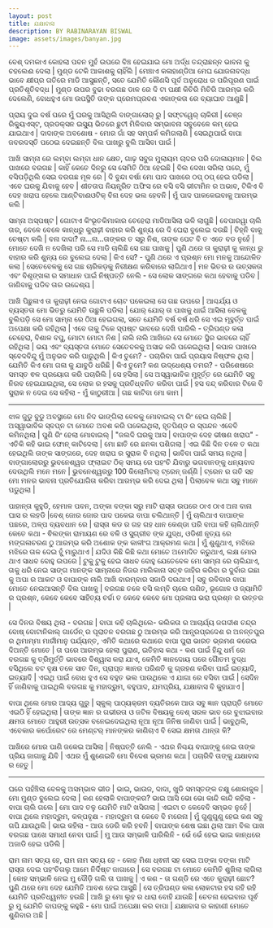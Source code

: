 ```yaml
---
layout: post
title: ଯକ୍ଷାବାସ
description: BY RABINARAYAN BISWAL
image: assets/images/banyan.jpg
---
```


ବେଶ୍ ଦମକାଏ କୋହଲା ପବନ ମୁହଁ ଉପରେ ବିଞ୍ଚ ହେଇଯାଇ ମୋ ଅର୍ଦ୍ଧ ତନ୍ଦ୍ରାଛନ୍ନ ଭାବନା କୁ ଚହଲେଈ ଦେଲା &#124; ମୁଣ୍ଡ ଟେକି ଆକାଶକୁ ଚାହିଁଲି &#124; ମେଞ୍ଚାଏ କଳାହାଣ୍ଡିଆ ମେଘ ଯୋଜନାବଦ୍ଧ ଭାବେ କ୍ଷୀପ୍ର ଗତିରେ ମାଡି ଆସୁଛନ୍ତି, ସତେ ଯେମିତି କୌଣସି ପୂର୍ବ ଅନୁରୋଧ ର ପରିପୂରଣ ପାଇଁ ପ୍ରତିଶୃତିବଦ୍ଧ &#124; ମୁଣ୍ଡ ଉପର ବୁଢା ବରଗଛ ଡାଳ ରେ ଦି ଟା ପକ୍ଷୀ କିଚିରି ମିଚିରି ଆରମ୍ଭ କରି ଦେଲେଣି, ବୋଧହୁଏ ମୋ ଉପସ୍ଥିତି ତାଙ୍କ ପ୍ରେମପ୍ରବଣ ଏକାଙ୍କତା ରେ ବ୍ୟାଘାତ ଆଣୁଛି &#124;

ପ୍ରାୟ ଦୁଇ ବର୍ଷ ପରେ ମୁଁ ଘରକୁ ଆସିଥିଲି ବାଙ୍ଗାଲୋର୍ ରୁ &#124; ସଫ୍ଟୱେର୍ ଚାକିରୀ &#124; ଚେଞ୍ଜ ରିକ୍ୟୁଏସ୍ଟ, ପ୍ରଡକ୍ସନ ଇସ୍ୟୁ ଭିତରେ ଛୁଟୀ ମିଳିବାର ସମ୍ଭାବନା ସବୁବେଳେ କମ୍ ହେଇ ଯାଇଥାଏ &#124; 
ଦାଦାଙ୍କ ଅବଶୋଷ - ମୋର ଗାଁ ସହ ସମ୍ପର୍କ କମିଗଲାଣି &#124; ସେଇଥିପାଇଁ ବାପା ଜବରଦସ୍ତି ପଠେଇ ଦେଇଛନ୍ତି ବିଲ ପାଖରୁ ବୁଲି ଆସିବା ପାଇଁ &#124;

ଆଖି ସାମ୍ନା ରେ ଲମ୍ବା ଲମ୍ବା ଧାନ କ୍ଷେତ, ଗାଢ଼ ସବୁଜ ମୁଲାୟମ ଚାଦର ପରି ଦୋଳାୟମାନ &#124; ବିଲ ପାଖରେ ବରଗଛ &#124; କାହିଁ କେତେ ଦିନରୁ ସେ ସେମିତି ଠିଆ ହେଇଛି &#124; ବିଲ ଦେଖା ସରିଲା ପରେ, ମୁଁ ବସିପଡ଼ିଥିଲି ସେଇ ବରଗଛ ମୂଳ ରେ &#124;
ଦି ବୁନ୍ଦା ବର୍ଷା ମୋ ପାଦ ପାଖରେ ଠପ୍ ଠପ୍ ହେଇ ପଡିଲା &#124; ଏବେ ଘରକୁ ଯିବାକୁ ହେବ &#124; ଶୀତତାପ ନିୟନ୍ତ୍ରିତ ଅଫିସ ରେ ବସି ବସି ଭୀଟାମିନ ର ଅଭାବ, ଟିକିଏ ବି ଦେହ ଖରାପ ହେଲେ ଆଣ୍ଟିବାଈଓଟିକ୍ ବିନା ଦେହ ଭଲ ହେବନି &#124;
ମୁଁ ପାଦ ପାକକେଇବାକୁ ଆରମ୍ଭ କଲି &#124;

ସାମ୍ନା ଅସ୍ପଷ୍ଟ &#124; ଗୋଟାଏ କିଂଭୂତକିମାକାର ଚେହେରା ମାଡିଆସିଲା ଭଳି ଲାଗୁଛି &#124; ବେପାରୱା ଚାଲି ତାର, ବେଳେ ବେଳେ କାନ୍ଧରୁ କୁରାଢ଼ୀ ବାହାର  କରି ଶୁନ୍ୟ  ରେ ଦି ଘେରା ବୁଲେଇ ଦଉଛି &#124; 
ଚିହ୍ନି ବାକୁ ଚେଷ୍ଟା କଲି &#124; ବନା ଦାଦା? ନା...ନା...ତାଙ୍କର ତ ସରୁ ନିଶ, ତାଙ୍କ ପେଟ ବି ତ ଏତେ ବଡ ନୁହେଁ &#124; ମୋତେ ଦେଖି ନ ଦେଖିଲା ପରି ସେ ମାଡି ଚାଲିଛି ସେ ଗଛ ପାଖକୁ &#124; ପୁଣି ଥରେ ତା କୁରାଢ଼ୀ କୁ କାନ୍ଧ ରୁ ବାହାର କରି ଶୁନ୍ୟ ରେ ବୁଲେଇ ଦେଲା &#124; କିଏ ସେ? - ପୁଣି ଥରେ ଏ ପ୍ରଶ୍ନ ମୋ ମନକୁ ଆନ୍ଦୋଳିତ କଲା &#124; ସେତେବେଳକୁ ସେ ଗଛ ଚାରିକଡ଼କୁ ନିରୀକ୍ଷଣ କରିବାରେ ଲାଗିଥାଏ &#124; ମନ ଭିତର ର ଉତ୍ସକତା ଏବଂ ବିଶୃଙ୍ଖଳା ର ସମାଧାନ ପାଇଁ ନିଷ୍ପତ୍ତି ନେଲି - ସେ ଲୋକ ସାଙ୍ଗରେ କଥା ହେବାକୁ ପଡିବ &#124;ଜାଣିବାକୁ ପଡିବ ତାର ଉଦ୍ଦେଶ୍ୟ &#124;

ଆଖି ପିଛୁଳାଏ ତା କୁରାଢ଼ୀ ନେଇ ଗୋଟାଏ ଚୋଟ ପକେଇଲା ସେ ଗଛ ଉପରେ &#124; ଆଶ୍ଚର୍ଯ୍ୟ ଓ ବ୍ୟସ୍ତତା ମୋ ଭିତରୁ ଯେମିତି ଉଛୁଳି ପଡିଲା &#124; ଯୋର୍ ଯୋର୍ ତା ପାଖକୁ ଧାଇଁ ଆସିଲା ବେଳକୁ ବୁଲିପଡ଼ି ସେ ମୋ ସାମ୍ନା ରେ ଠିଆ ହେଇଗଲା, ସତେ ଯେମିତି ବର୍ଷ ବର୍ଷ ଧରି ସେ ଏଇ ମୂହୁର୍ତ୍ତ ପାଇଁ ଅପେକ୍ଷା କରି ରହିଥିଲା &#124; ଏବେ ତାକୁ ଟିକେ ସ୍ପଷ୍ଟ ଭାବରେ ଦେଖି ପାରିଲି - ତ୍ରିପଣ୍ଡ କଲା ଚେହେରା, ବିଶାଳ ବପୁ, ମୋଟା ମୋଟା ନିଶ &#124; ନାଲି ନାଲି ଆଖିରେ ସେ ମୋତେ ସ୍ଥିର ଭାବରେ ଚାହିଁ ରହିଥିଲା &#124; ଭୟ ଏବଂ ବ୍ୟସ୍ତତା ମୋତେ ସେତେବଳକୁ ଅସାଢ କରି ପକେଇଥିଲା &#124; କପାଳ ପାଖରେ ସ୍ବେଦବିନ୍ଦୁ ମୁଁ ଅନୁଭବ କରି ପାରୁଥିଲି &#124; କିଏ ତୁମେ? - ପଚାରିବା ପାଇଁ ପ୍ରୟାସ ନିଷ୍ଫଳ ଥିଲା &#124; ଯେମିତି କିଏ ମୋ ଗଳା କୁ ଯାବୁଡି ଧରିଛି &#124;
କିଏ ତୁମେ? କଣ ଉଦ୍ଧେଶ୍ୟ ତମର? - ପରିଶେଷରେ ସମସ୍ତ ଵଳ ପ୍ରୟୋଗ କରି ପଚାରିଲି &#124; ସେ ହସିଲା &#124; ସେ ଅସ୍ୱାଭାବିକ ମୁହୂର୍ତ୍ତ ରେ ଯେମିତି ସବୁ ନିରବ ହେଇଯାଇଥିଲା, ସେ ଲୋକ ର ହସକୁ ପ୍ରତିଧ୍ବନିତ କରିବା ପାଇଁ &#124; ହସ ବନ୍ଦ୍ କରିବାର ଟିକେ ବି ସୁରାକ ନ ଦେଇ ସେ କହିଲା - ମୁଁ କାଠୁରୀଆ &#124; ଗଛ କାଟିବା ମୋ କାମ &#124; 

---

ଝାଳ ଜୁଡୁ ବୁଡୁ ଅବସ୍ଥାରେ ମୋ ନିଦ ଭାଙ୍ଗିଲା ବେଳକୁ ମୋବାଇଲ୍ ଟା ରିଂ ହେଇ ଚାଲିଛି &#124; ଅସ୍ୱାଭାବିକ ସ୍ବପ୍ନ ଟା ମୋତେ ଅବଶ କରି ପକେଇଥିଲା, ହୃତପିଣ୍ଡ ର ସ୍ପନ୍ଦନ ଏବେବି କମିନଥିଲା &#124; ପୁଣି ରିଂ ହେଲା ମୋବାଇଲ୍ &#124; "ଜଲଦି ଘରକୁ ଆସ &#124; ବାପାଙ୍କ ଦେହ ଭୀଷଣ ଖରାପ" - ଏତିକି କହି ଭାଇ ଫୋନ୍ କାଟିଦେଲା &#124; ମୋ ଛାତି ରେ ଛନକା ପଶିଗଲା &#124; ଏଇ କିଛି ଦିନ ତଳେ ତ କଥା ହେଇଥିଲି ତାଙ୍କ ସାଙ୍ଗରେ, ଦେହ ଖରାପ ର ସୁରାକ ବି ନଥିଲା &#124; ଭାବିବା ପାଇଁ ସମୟ ନଥିଲା &#124; ବାଙ୍ଗାଲୋରରୁ ଭୁବନେଶ୍ୱର ଫ୍ଲାଇଟ ଠିକ୍ ସମୟ ରେ ପହଂଚି ଯିବାରୁ ଭଗବାନଙ୍କୁ ଧନ୍ୟବାଦ ଦେଉଥିଲି ମନେ ମନେ &#124; ଭୁବନେଶ୍ୱରରୁ 100 କିଲୋମିଟର୍ ଟ୍ରେନ୍ ଜର୍ଣ୍ଣି &#124; ଟ୍ରେନ ର ଗତି ସହ ମୋ ମନର ଭାବନା ପ୍ରତିଯୋଗିତା କରିବା ଆରମ୍ଭ କରି ଦେଇ ଥିଲା &#124; ପିଲାବେଳ କଥା ସବୁ ମାନେ ପଡୁଥିଲା &#124;

ପାହାନ୍ତା କୁହୁଡି, ହେମାଳ ପବନ, ଅଙ୍କା ବଙ୍କା ସରୁ ମାଟି ରାସ୍ତା ଉପରେ ଠାଏ ଠାଏ ଅନା ବାନା ଘାସ ର ଲହଡି &#124;ବେଶ୍ ଜୋର ଜୋର ପାଦ ପକେଇ ବାପା ଚଲିଥାନ୍ତି &#124; ମୁଁ ଚାଲିଥାଏ ବାପାଙ୍କ ପଛରେ, ଅଳ୍ପ ବ୍ୟବଧାନ ରେ &#124;
ରାସ୍ତା କଡ ର ଗହ ଗହ ଧାନ କେଣ୍ଡା ପରି ବାପା କହି ଚାଲିଥାନ୍ତି କେତେ କଥା - ଵିଲଙ୍କା ରାମାୟଣ ରେ ବଳି ଓ ସୁଗ୍ରୀବ ଙ୍କ ଯୁଦ୍ଧ, ଓଡିଶୀ ନୃତ୍ୟ ରେ ମଙ୍ଗଳାଚରଣ ଠୁ ଆରମ୍ଭ କରି ଅଶୋକ ଙ୍କ କାଳୀଂଗ ଆକ୍ରମଣ କଥା &#124;
ମୁଁ ଶୁଣୁଥାଏ, ମଝିରେ ମଝିରେ ତାଳ ଦେଇ ହୁଁ ମାରୁଥାଏ &#124; ଯଦିଓ କିଛି କିଛି କଥା ମୋତେ ଅମୋଦିତ କରୁଥାଏ, ଲକ୍ଷ ମୋର ଥାଏ ସାଧବ ବୋହୁ ଉପରେ &#124; ଟୁକୁ ଟୁକୁ ହେଇ ସାଧବ ବୋହୁ ଯେତେବେଳ ମୋ ସାମ୍ନା ରେ ଚାଲିଯାଏ, ତାକୁ ଧରି ନେଇ ସାଙ୍ଗ ମାନଙ୍କ ସାମ୍ନାରେ ନିଜର ମାଲିକାନା ସତ୍ଵ ଜାହିର କରିବା ର ଦୁର୍ବାର ଇଛା କୁ  ଅପା ର ଆକଟ ଓ  ବାପାଙ୍କ ନାଲି ଆଖି ବାରମ୍ବାର ସଜାଡି ଦଉଥାଏ &#124;
ସବୁ ରବିବାର ବାପା ମୋତେ ନେଇଆସନ୍ତି ବିଲ ପାଖକୁ &#124; ବରଗଛ ତଳେ ବସି ଲମ୍ବି ଚାଲେ ଗଣିତ, ଭୂଗୋଳ ଓ ଜ୍ୟାମିତି ର ପ୍ରଶ୍ନ, କେବେ କେବେ ସାହିତ୍ୟ ଚର୍ଚ୍ଚା ତ କେବେ କେବେ ମୋ ପ୍ରଳାପ ଭରା ପ୍ରଶ୍ନ ର ଉତ୍ତର &#124;

ସେ ଦିନର ବିଷୟ ଥିଲା - ବରଗଛ &#124; ବାପା କହି ଚାଲିଥିଲେ- କଲିକତା ର ଆଚାର୍ଯ୍ୟ ଜଗଦୀଶ ଚନ୍ଦ୍ର ବୋଷ୍ ବୋଟାନିକାଲ୍ ଗାର୍ଡେନ୍ ର ପୂରାତନ ବରଗଛ ଠୁ ଆରମ୍ଭ କରି ଆନ୍ଧ୍ରପ୍ରଦେଶ ର ଅନନ୍ତପୁର ର ଥିମାମ୍ମା ମାର୍ରୀମାନୁ ପର୍ଯ୍ୟନ୍ତ, ଏମିତି କଥାରେ କଥାରେ ବାପା ପୁରା ଭାରତ ଭ୍ରମଣ କରେଇ ଦିଅନ୍ତି ମୋତେ &#124; ତା ପରେ ଆରମ୍ଭ ହେଲା ପୁରାଣ, ଇତିହାସ କଥା - କଣ ପାଇଁ ହିନ୍ଦୁ ଧର୍ମ ରେ ବରଗଛ କୁ ତ୍ରିମୁର୍ତ୍ତି ଭାବରେ ବିଶ୍ୱାସ କରା ଯାଏ, କେମିତି ଜ୍ଞାନଦୋୟ ପରେ ଗୋୖତମ ବୁଦ୍ଧ ବସିଥିଲେ ବଟ ବୃକ୍ଷ ତଳେ ସାତ ଦିନ, ପ୍ରାପ୍ତ ଜ୍ଞାନର ପରିଣତି କୁ ଗ୍ରହଣ କରିବା ପାଇଁ ଇତ୍ୟାଦି, ଇତ୍ୟାଦି &#124; ଏଇଥି  ପାଇଁ ବୋଧ ହୁଏ ସେ ବହୁତ ଭଲ ପାଉଥିଲେ ଏ ଯାଗା ରେ ବସିବା ପାଇଁ &#124; ସେଦିନ ହିଁ ଜାଣିବାକୁ ପାଇଥିଲି ବରଗଛ କୁ ମହାଦ୍ରୁମ, ବହୁପାଦ, ଯମପ୍ରିୟ, ଯକ୍ଷାବାସ ବି କୁହାଯାଏ &#124;

ବାପା ଥିଲେ ମୋର ଆଦ୍ୟ ଗୁରୁ &#124; ସ୍କୁଲ୍ ପାଠ୍ୟକ୍ରମ ବ୍ୟତିରକେ ଆଉ ସବୁ ଜ୍ଞାନ ପ୍ରାପ୍ତି ମୋତେ ଏଇଠି ହିଁ ହେଇଥିଲା &#124; ତାଙ୍କ ଜ୍ଞାନ ର ଗଭୀରତା ଓ ଜଟିଳ ବିଷୟକୁ ବେଶ୍ ସରଳ ଭାବ ରେ ବୁଝାଇବାର କ୍ଷମତା ମୋତେ ଆହୁରୀ ଉତ୍ସକ ବନେଇଦେଇଥିଲା ନୂଆ ନୂଆ ଜିନିଷ ଜାଣିବା ପାଇଁ &#124;  ଭାବୁଥିଲି, ଏବେକାର  କର୍ପୋରେଟ ରେ ମେଣ୍ଟର୍ ମାନଙ୍କର କାଣିଚାଏ ବି ସେଇ କ୍ଷମତା ଥାନ୍ତା କି?  

ଆଖିରେ ମୋର ପାଣି ଜକେଇ ଆସିଲା &#124; ନିଷ୍ପତ୍ତି ନେଲି - ଏଥର ନିଶ୍ଚୟ ବାପାଙ୍କୁ ନେଇ ତାଙ୍କ ପ୍ରିୟ ଜାଗାକୁ ଯିବି &#124; ଏଥର ମୁଁ  ଶୁଣେଇବି ମୋ ବିଦେଶ ଭ୍ରମଣ କଥା &#124; ପଚାରିବି ତାଙ୍କୁ ଯକ୍ଷାବାସ ର ହେତୁ &#124;

---

ଘରେ ପହଁଞ୍ଚିଲା ବେଳକୁ ଅସମ୍ଭାଳ ଭୀଡ &#124; ଭାଇ, ଭାଉଜ, ଦାଦା, ଖୁଡି ସମସ୍ତଙ୍କ ଚକ୍ଷୁ ଶୋକାକୁଳ &#124; ମୋ ମୁଣ୍ଡ ବୁଲେଇ ଦେଲା &#124; କଣ ହେଲାକି ବାପାଙ୍କର? ଭାଇ ଆସି ଭୋ ଭୋ କାନ୍ଦି କାନ୍ଦି କହିଲା - ବାପା ଚାଲି ଗଲେ &#124; ମୋ ପାଦ ତଳୁ ଯେମିତି ମାଟି ଖସିଗଲା &#124; ଏଇଟା ତ କେବେବି ସମ୍ଭବ ନୁହେଁ &#124; ବାପା ଥିଲେ ମହାଦ୍ରୁମ, କଳ୍ପବୃକ୍ଷ - ମହାଦ୍ରୁମ ତା କେବେ ବି ମରେନା &#124; ମୁଁ ଗୁଣୁଗୁଣୁ ହେଇ କଣ ସବୁ ଗପି ଯାଉଥିଲି &#124; ଭାଇ କହିଲା - ଆଉ ଡେରି କରି ହବନି &#124; ବାପାଙ୍କ ଶେଷ ଇଛା ଥିଲା ଆମ ବିଲ ପାଖ ବରଗଛ ପାଖେ ସମାଧୀ ନେବା ପାଇଁ &#124; ମୁ ଆଉ ସମ୍ଭାଳି ପାରିଲିନି - ଭେଁ ଭେଁ ହେଇ ଭାଇ କାନ୍ଧରେ ଅଜାଡି ହେଇ ପଡିଲି &#124;

ରାମ ନାମ ସତ୍ୟ ହେ, ରାମ ନାମ ସତ୍ୟ ହେ - କୋହ ମିଶା ଧ୍ଵନୀ ସହ ସେଇ ଅଙ୍କା ବଙ୍କା ମାଟି ରାସ୍ତା ଦେଇ ପହଂଚିଗଲୁ ଆମେ ନିର୍ଦିଷ୍ଟ ଜାଗାରେ &#124; ସେ ବରଗଛ ଟା ମୋତେ କେମିତି ଶୁଖିଲା ଲାଗିଲା &#124; କୋହ ସମ୍ଭାଳି ନେଇ ମୁ ଦୌଡ଼ି ଗଲି ତା ପାଖକୁ &#124; ଏ କଣ - ତା ଗଣ୍ଡି ରେ ଏତେ କୁରାଢ଼ୀ ଛୋଟ? ପୁଣି ଥରେ ମୋ ଦେହ ଯେମିତି ଆବଶ ହେଇ ଆସୁଛି &#124; ସେ ତ୍ରିପଣ୍ଡ କଳା ଲୋକଟାର ହସ ରହି ରହି ଯେମିତି ପ୍ରତିଧ୍ୱନୀତ ହଉଛି &#124; ଆଖି ରୁ ମୋ ଲୁହ ର ଧାରା ବୋହି ଯାଉଛି &#124; ଚେତନା  ହେଇବାର ପୂର୍ଵ ରୁ ମୁ ଯେମିତି ବାପଙ୍କୁ କହୁଛି - ମୋ ପାଇଁ ଅପେକ୍ଷା କର ବାପା &#124; ଯକ୍ଷାବାସ ର କାହାଣୀ ମୋତେ ଶୁଣିବାର ଅଛି &#124;


